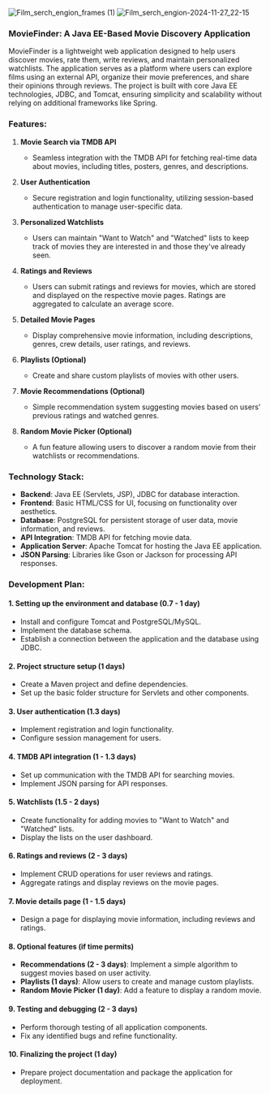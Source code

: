 ![Film_serch_engion_frames (1)](https://github.com/user-attachments/assets/29a9d9de-a92f-4469-973d-ed526a17c968)
![Film_serch_engion-2024-11-27_22-15](https://github.com/user-attachments/assets/4951b85d-bf8d-49b3-ab01-97fea82fa1de)

### MovieFinder: A Java EE-Based Movie Discovery Application

MovieFinder is a lightweight web application designed to help users discover movies, rate them, write reviews, and maintain personalized watchlists. The application serves as a platform where users can explore films using an external API, organize their movie preferences, and share their opinions through reviews. The project is built with core Java EE technologies, JDBC, and Tomcat, ensuring simplicity and scalability without relying on additional frameworks like Spring.

### Features:
1. **Movie Search via TMDB API**  
   - Seamless integration with the TMDB API for fetching real-time data about movies, including titles, posters, genres, and descriptions.

2. **User Authentication**  
   - Secure registration and login functionality, utilizing session-based authentication to manage user-specific data.

3. **Personalized Watchlists**  
   - Users can maintain "Want to Watch" and "Watched" lists to keep track of movies they are interested in and those they've already seen.

4. **Ratings and Reviews**  
   - Users can submit ratings and reviews for movies, which are stored and displayed on the respective movie pages. Ratings are aggregated to calculate an average score.

5. **Detailed Movie Pages**  
   - Display comprehensive movie information, including descriptions, genres, crew details, user ratings, and reviews.

6. **Playlists (Optional)**  
   - Create and share custom playlists of movies with other users.

7. **Movie Recommendations (Optional)**  
   - Simple recommendation system suggesting movies based on users’ previous ratings and watched genres.

8. **Random Movie Picker (Optional)**  
   - A fun feature allowing users to discover a random movie from their watchlists or recommendations.

### Technology Stack:
- **Backend**: Java EE (Servlets, JSP), JDBC for database interaction.
- **Frontend**: Basic HTML/CSS for UI, focusing on functionality over aesthetics.
- **Database**: PostgreSQL for persistent storage of user data, movie information, and reviews.
- **API Integration**: TMDB API for fetching movie data.
- **Application Server**: Apache Tomcat for hosting the Java EE application.
- **JSON Parsing**: Libraries like Gson or Jackson for processing API responses.

### Development Plan:
#### **1. Setting up the environment and database (0.7 - 1 day)**  
   - Install and configure Tomcat and PostgreSQL/MySQL.  
   - Implement the database schema.  
   - Establish a connection between the application and the database using JDBC.  

#### **2. Project structure setup (1 days)**  
   - Create a Maven project and define dependencies.  
   - Set up the basic folder structure for Servlets and other components.  

#### **3. User authentication (1.3 days)**  
   - Implement registration and login functionality.  
   - Configure session management for users.  

#### **4. TMDB API integration (1 - 1.3 days)**  
   - Set up communication with the TMDB API for searching movies.  
   - Implement JSON parsing for API responses.  

#### **5. Watchlists (1.5 - 2 days)**  
   - Create functionality for adding movies to "Want to Watch" and "Watched" lists.  
   - Display the lists on the user dashboard.  

#### **6. Ratings and reviews (2 - 3 days)**  
   - Implement CRUD operations for user reviews and ratings.  
   - Aggregate ratings and display reviews on the movie pages.  

#### **7. Movie details page (1 - 1.5 days)**  
   - Design a page for displaying movie information, including reviews and ratings.  

#### **8. Optional features (if time permits)**  
   - **Recommendations (2 - 3 days)**: Implement a simple algorithm to suggest movies based on user activity.  
   - **Playlists (1 days)**: Allow users to create and manage custom playlists.  
   - **Random Movie Picker (1 day)**: Add a feature to display a random movie.  

#### **9. Testing and debugging (2 - 3 days)**  
   - Perform thorough testing of all application components.  
   - Fix any identified bugs and refine functionality.  

#### **10. Finalizing the project (1 day)**  
   - Prepare project documentation and package the application for deployment.
